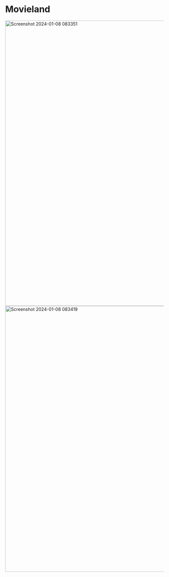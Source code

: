 # Movieland

<img width="906" alt="Screenshot 2024-01-08 083351" src="https://github.com/kplupadhyay/Movieland/assets/122803244/b54386be-3caa-4cfb-9ab6-601922acff36">
<img width="844" alt="Screenshot 2024-01-08 083419" src="https://github.com/kplupadhyay/Movieland/assets/122803244/cdd6fa1c-1eb5-4e86-92a4-cf23863c3d8c">
